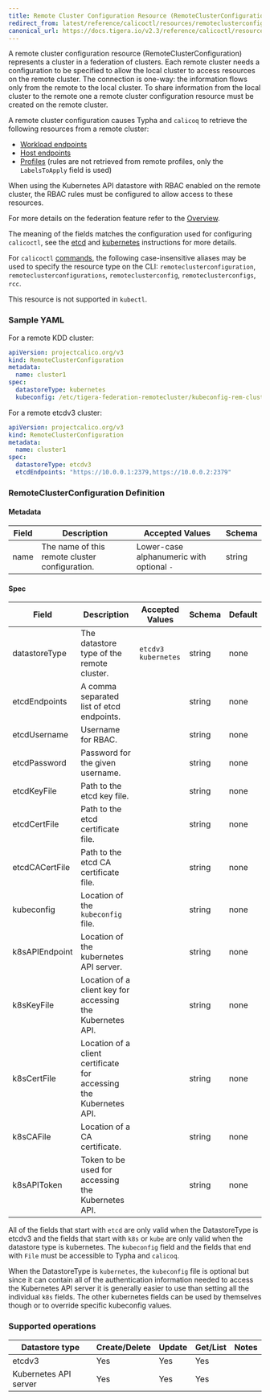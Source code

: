 ```yaml
---
title: Remote Cluster Configuration Resource (RemoteClusterConfiguration)
redirect_from: latest/reference/calicoctl/resources/remoteclusterconfiguration
canonical_url: https://docs.tigera.io/v2.3/reference/calicoctl/resources/remoteclusterconfiguration
---
```


A remote cluster configuration resource (RemoteClusterConfiguration) represents a cluster in a federation of clusters.
Each remote cluster needs a configuration to be specified to allow the local cluster to access resources on the remote
cluster. The connection is one-way: the information flows only from the remote to the local cluster. To share
information from the local cluster to the remote one a remote cluster configuration resource must be created on the
remote cluster.

A remote cluster configuration causes Typha and `calicoq` to retrieve the following resources from a remote cluster:
* [Workload endpoints](workloadendpoint)
* [Host endpoints](hostendpoint)
* [Profiles](profile) (rules are not retrieved from remote profiles, only the `LabelsToApply` field is used)

When using the Kubernetes API datastore with RBAC enabled on the remote cluster, the RBAC rules must be configured to
allow access to these resources.

For more details on the federation feature refer to the [Overview](/{{page.version}}/networking/federation).

The meaning of the fields matches the configuration used for configuring `calicoctl`, see the [etcd](../../../getting-started/calicoctl/configure/etcd) and [kubernetes](../../../getting-started/calicoctl/configure/kdd) instructions for more details.

For `calicoctl` [commands]({{site.url}}/{{page.version}}/reference/calicoctl/commands/), the following case-insensitive aliases 
may be used to specify the resource type on the CLI:
`remoteclusterconfiguration`, `remoteclusterconfigurations`, `remoteclusterconfig`,
`remoteclusterconfigs`, `rcc`.

This resource is not supported in `kubectl`.

### Sample YAML

For a remote KDD cluster:
```yaml
apiVersion: projectcalico.org/v3
kind: RemoteClusterConfiguration
metadata:
  name: cluster1
spec:
  datastoreType: kubernetes
  kubeconfig: /etc/tigera-federation-remotecluster/kubeconfig-rem-cluster-1
```

For a remote etcdv3 cluster:
```yaml
apiVersion: projectcalico.org/v3
kind: RemoteClusterConfiguration
metadata:
  name: cluster1
spec:
  datastoreType: etcdv3
  etcdEndpoints: "https://10.0.0.1:2379,https://10.0.0.2:2379"
```

### RemoteClusterConfiguration Definition

#### Metadata

| Field       | Description                                | Accepted Values   | Schema  |
|-------------|--------------------------------------------|-------------------|---------|
| name        | The name of this remote cluster configuration.              | Lower-case alphanumeric with optional `-`  | string  |

#### Spec

| Field          | Description                                  | Accepted Values                                         | Schema | Default    |
|----------------|----------------------------------------------|---------------------------------------------------------|--------|------------|
| datastoreType  | The datastore type of the remote cluster.    | `etcdv3` `kubernetes` | string   | none           |
| etcdEndpoints  | A comma separated list of etcd endpoints.    |  | string   | none           |
| etcdUsername   | Username for RBAC.                           |  | string   | none           |
| etcdPassword   | Password for the given username.             |  | string   | none           |
| etcdKeyFile    | Path to the etcd key file.                   |  | string   | none           |
| etcdCertFile   | Path to the etcd certificate file.           |  | string   | none           |
| etcdCACertFile | Path to the etcd CA certificate file.        |  | string   | none           |
| kubeconfig     | Location of the `kubeconfig` file.           |  | string   | none           |
| k8sAPIEndpoint | Location of the kubernetes API server.       |  | string   | none           |
| k8sKeyFile     | Location of a client key for accessing the Kubernetes API.         |  | string   | none           |
| k8sCertFile    | Location of a client certificate for accessing the Kubernetes API. |  | string   | none           |
| k8sCAFile      | Location of a CA certificate.                                      |  | string   | none           |
| k8sAPIToken    | Token to be used for accessing the Kubernetes API.                 |  | string   | none           |

All of the fields that start with `etcd` are only valid when the DatastoreType is etcdv3 and the fields that start with `k8s` or `kube` are only valid when the datastore type is kubernetes.
The `kubeconfig` field and the fields that end with `File` must be accessible to Typha and `calicoq`.

When the DatastoreType is `kubernetes`, the `kubeconfig` file is optional but since it can contain all of the authentication information needed to access the Kubernetes API server it is generally easier to use than setting all the individual `k8s` fields. The other kubernetes fields can be used by themselves though or to override specific kubeconfig values.

### Supported operations

| Datastore type        | Create/Delete | Update | Get/List | Notes
|-----------------------|---------------|--------|----------|------
| etcdv3                | Yes           | Yes    | Yes      |
| Kubernetes API server | Yes           | Yes    | Yes      |
